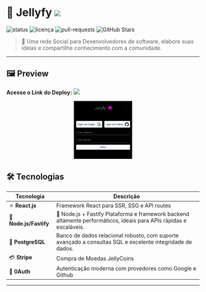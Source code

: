 # 🚀 Jellyfy <img src="https://jellyfyproject.vercel.app/assets/logo-jellyfy-DUknvvfn.svg" width="30" />

![status](https://img.shields.io/badge/status-Development-gray?style=flat-square)
![licença](https://img.shields.io/badge/license-MIT-green?style=flat-square)
![pull-requests](https://img.shields.io/badge/PRs-bem%20vindos-brightgreen?style=flat-square)
![GitHub Stars](https://img.shields.io/github/stars/seuusuario/repositorio?style=social)

> 🧾 Uma rede Social para Desenvolvedores de software, elabore suas ideias e compartilhe conhecimento com a comunidade.


---

## 🖼️ Preview
<p>
  <strong>Acesse o Link do Deploy:</strong>
  <a href="https://jellyfyproject.vercel.app" target="_blank">
    <img src="https://img.shields.io/badge/🚀%20Deploy%20na%20Vercel-000000?style=for-the-badge&logo=vercel&logoColor=white" />
  </a>
</p>

<div align="center">
  <img src="screen.png" alt="Preview da Home" width="30%" />
</div>


## 🛠️ Tecnologias

| Tecnologia     | Descrição |
|----------------|-----------|
| ⚛️ **React.js**      | Framework React para SSR, SSG e API routes |
| 🐇 **Node.js/Fastify**      | 🐇 Node.js + Fastify	Plataforma e framework backend altamente performáticos, ideais para APIs rápidas e escaláveis. |
|🐘 **PostgreSQL**| Banco de dados relacional robusto, com suporte avançado a consultas SQL e excelente integridade de dados. |
| 💳 **Stripe**       | Compra de Moedas JellyCoins |
| 🔐 **0Auth**  | Autenticação moderna com provedores como Google e Github |

---


